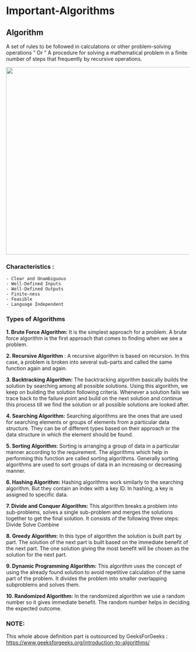# Important-Algorithms

## Algorithm
A  set of rules to be followed in calculations or other problem-solving operations ” Or ” A procedure for solving a mathematical problem in a finite number of steps that frequently by recursive operations.

<p align="center">
<img src="https://user-images.githubusercontent.com/103670706/196697945-4b5bc588-4cdb-4c6d-9640-926908845a70.jpg" width="512">
</p>

### Characteristics :
    - Clear and Unambiguous
    - Well-Defined Inputs
    - Well-Defined Outputs
    - Finite-ness
    - Feasible
    - Language Independent

### Types of Algorithms
**1. Brute Force Algorithm:** It is the simplest approach for a problem. A brute force algorithm is the first approach that comes to finding when we see a problem.

**2. Recursive Algorithm** : A recursive algorithm is based on recursion. In this case, a problem is broken into several sub-parts and called the same function again and again.

**3. Backtracking Algorithm:** The backtracking algorithm basically builds the solution by searching among all possible solutions. Using this algorithm, we keep on building the solution following criteria. Whenever a solution fails we trace back to the failure point and build on the next solution and continue this process till we find the solution or all possible solutions are looked after.

**4. Searching Algorithm:** Searching algorithms are the ones that are used for searching elements or groups of elements from a particular data structure. They can be of different types based on their approach or the data structure in which the element should be found.

**5. Sorting Algorithm:** Sorting is arranging a group of data in a particular manner according to the requirement. The algorithms which help in performing this function are called sorting algorithms. Generally sorting algorithms are used to sort groups of data in an increasing or decreasing manner.

**6. Hashing Algorithm:** Hashing algorithms work similarly to the searching algorithm. But they contain an index with a key ID. In hashing, a key is assigned to specific data.

**7. Divide and Conquer Algorithm:** This algorithm breaks a problem into sub-problems, solves a single sub-problem and merges the solutions together to get the final solution. It consists of the following three steps:
Divide
Solve
Combine

**8. Greedy Algorithm:** In this type of algorithm the solution is built part by part. The solution of the next part is built based on the immediate benefit of the next part. The one solution giving the most benefit will be chosen as the solution for the next part.

**9. Dynamic Programming Algorithm:** This algorithm uses the concept of using the already found solution to avoid repetitive calculation of the same part of the problem. It divides the problem into smaller overlapping subproblems and solves them.

**10. Randomized Algorithm:** In the randomized algorithm we use a random number so it gives immediate benefit. The random number helps in deciding the expected outcome.










### NOTE:
This whole above definition part is outsourced by GeeksForGeeks : https://www.geeksforgeeks.org/introduction-to-algorithms/
